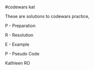 #codewars kat

These are solutions to codewars practice, 

P - Preparation

R - Resolution 

E - Example

P - Pseudo Code 

Kathleen RO
  

